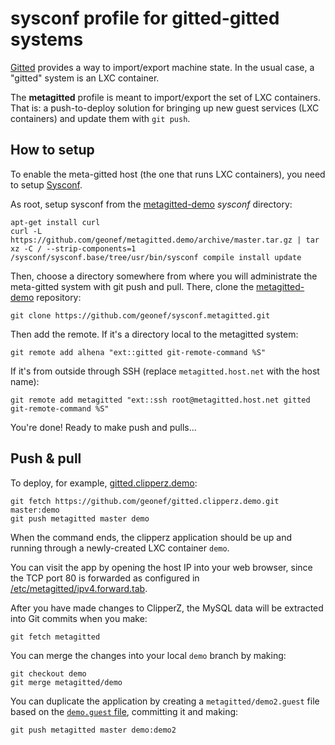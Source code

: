 # sysconf profile for gitted-gitted systems

[Gitted](https://github.com/geonef/sysconf.gitted) provides a way to import/export machine state.
In the usual case, a "gitted" system is an LXC container.

The **metagitted** profile is meant to import/export the set of LXC containers.
That is: a push-to-deploy solution for bringing up new guest services (LXC containers) and update them with ```git push```.

## How to setup

To enable the meta-gitted host (the one that runs LXC containers), you need to setup [Sysconf](https://github.com/geonef/sysconf.base/).

As root, setup sysconf from the [metagitted-demo](https://github.com/geonef/metagitted.demo) *sysconf* directory:
```
apt-get install curl
curl -L https://github.com/geonef/metagitted.demo/archive/master.tar.gz | tar xz -C / --strip-components=1
/sysconf/sysconf.base/tree/usr/bin/sysconf compile install update
```

Then, choose a directory somewhere from where you will administrate the meta-gitted system with git push and pull. There, clone the [metagitted-demo](https://github.com/geonef/metagitted.demo) repository:
```
git clone https://github.com/geonef/sysconf.metagitted.git
```

Then add the remote.
If it's a directory local to the metagitted system:
```
git remote add alhena "ext::gitted git-remote-command %S"
```

If it's from outside through SSH (replace ```metagitted.host.net``` with the host name):
```
git remote add metagitted "ext::ssh root@metagitted.host.net gitted git-remote-command %S"
```

You're done! Ready to make push and pulls...


## Push & pull

To deploy, for example, [gitted.clipperz.demo](https://github.com/geonef/gitted.clipperz.demo):
```
git fetch https://github.com/geonef/gitted.clipperz.demo.git master:demo
git push metagitted master demo
```

When the command ends, the clipperz application should be up and running through a newly-created LXC container ```demo```.

You can visit the app by opening the host IP into your web browser, since the TCP port 80 is forwarded as configured in [/etc/metagitted/ipv4.forward.tab](https://github.com/geonef/metagitted.demo/blob/master/sysconf/actual/tree/etc/metagitted/ipv4.forward.tab).

After you have made changes to ClipperZ, the MySQL data will be extracted into Git commits when you make:
```
git fetch metagitted
```

You can merge the changes into your local ```demo``` branch by making:
```
git checkout demo
git merge metagitted/demo
```

You can duplicate the application by creating a ```metagitted/demo2.guest``` file based on the [```demo.guest``` file](https://github.com/geonef/metagitted.demo/blob/master/metagitted/demo.guest), committing it and making:
```
git push metagitted master demo:demo2
```
